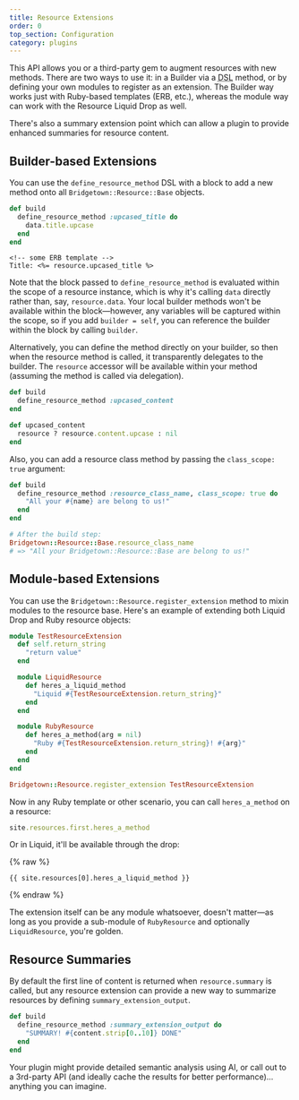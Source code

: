 ```yaml
---
title: Resource Extensions
order: 0
top_section: Configuration
category: plugins
---
```


This API allows you or a third-party gem to augment resources with new methods. There are two ways to use it: in a Builder via a <abbr title="Domain-Specific Language">DSL</abbr> method, or by defining your own modules to register as an extension. The Builder way works just with Ruby-based templates (ERB, etc.), whereas the module way can work with the Resource Liquid Drop as well.

There's also a summary extension point which can allow a plugin to provide enhanced summaries for resource content.

## Builder-based Extensions

You can use the `define_resource_method` DSL with a block to add a new method onto all `Bridgetown::Resource::Base` objects.

```ruby
def build
  define_resource_method :upcased_title do
    data.title.upcase
  end
end
```

```erb
<!-- some ERB template -->
Title: <%= resource.upcased_title %>
```

Note that the block passed to `define_resource_method` is evaluated within the scope of a resource instance, which is why it's calling `data` directly rather than, say, `resource.data`. Your local builder methods won't be available within the block—however, any variables will be captured within the scope, so if you add `builder = self`, you can reference the builder within the block by calling `builder`.

Alternatively, you can define the method directly on your builder, so then when the resource method is called, it transparently delegates to the builder. The `resource` accessor will be available within your method (assuming the method is called via delegation).

```ruby
def build
  define_resource_method :upcased_content
end

def upcased_content
  resource ? resource.content.upcase : nil
end
```

Also, you can add a resource class method by passing the `class_scope: true` argument:

```ruby
def build
  define_resource_method :resource_class_name, class_scope: true do
    "All your #{name} are belong to us!"
  end
end

# After the build step:
Bridgetown::Resource::Base.resource_class_name
# => "All your Bridgetown::Resource::Base are belong to us!"
```

## Module-based Extensions

You can use the `Bridgetown::Resource.register_extension` method to mixin modules to the resource base. Here's an example of extending both Liquid Drop and Ruby resource objects:

```ruby
module TestResourceExtension
  def self.return_string
    "return value"
  end

  module LiquidResource
    def heres_a_liquid_method
      "Liquid #{TestResourceExtension.return_string}"
    end
  end

  module RubyResource
    def heres_a_method(arg = nil)
      "Ruby #{TestResourceExtension.return_string}! #{arg}"
    end
  end
end

Bridgetown::Resource.register_extension TestResourceExtension
```

Now in any Ruby template or other scenario, you can call `heres_a_method` on a resource:

```ruby
site.resources.first.heres_a_method
```

Or in Liquid, it'll be available through the drop:

{% raw %}
```liquid
{{ site.resources[0].heres_a_liquid_method }}
```
{% endraw %}

The extension itself can be any module whatsoever, doesn't matter—as long as you provide a sub-module of `RubyResource` and optionally `LiquidResource`, you're golden.

## Resource Summaries

By default the first line of content is returned when `resource.summary` is called, but any resource extension can provide a new way to summarize resources by defining `summary_extension_output`.

```ruby
def build
  define_resource_method :summary_extension_output do
    "SUMMARY! #{content.strip[0..10]} DONE"
  end
end
```

Your plugin might provide detailed semantic analysis using AI, or call out to a 3rd-party API (and ideally cache the results for better performance)…anything you can imagine.